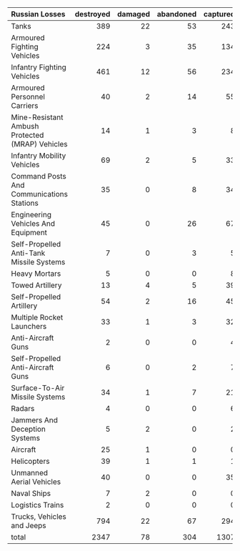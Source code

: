 | Russian Losses                                   |   destroyed |   damaged |   abandoned |   captured |   total |
|:-------------------------------------------------|------------:|----------:|------------:|-----------:|--------:|
| Tanks                                            |         389 |        22 |          53 |        243 |     707 |
| Armoured Fighting Vehicles                       |         224 |         3 |          35 |        134 |     396 |
| Infantry Fighting Vehicles                       |         461 |        12 |          56 |        234 |     763 |
| Armoured Personnel Carriers                      |          40 |         2 |          14 |         55 |     111 |
| Mine-Resistant Ambush Protected  (MRAP) Vehicles |          14 |         1 |           3 |          8 |      26 |
| Infantry Mobility Vehicles                       |          69 |         2 |           5 |         33 |     109 |
| Command Posts And Communications Stations        |          35 |         0 |           8 |         34 |      77 |
| Engineering Vehicles And Equipment               |          45 |         0 |          26 |         67 |     138 |
| Self-Propelled Anti-Tank Missile Systems         |           7 |         0 |           3 |          5 |      15 |
| Heavy Mortars                                    |           5 |         0 |           0 |          8 |      13 |
| Towed Artillery                                  |          13 |         4 |           5 |         39 |      61 |
| Self-Propelled Artillery                         |          54 |         2 |          16 |         45 |     117 |
| Multiple Rocket Launchers                        |          33 |         1 |           3 |         32 |      69 |
| Anti-Aircraft Guns                               |           2 |         0 |           0 |          4 |       6 |
| Self-Propelled Anti-Aircraft Guns                |           6 |         0 |           2 |          7 |      15 |
| Surface-To-Air Missile Systems                   |          34 |         1 |           7 |         21 |      63 |
| Radars                                           |           4 |         0 |           0 |          6 |      10 |
| Jammers And Deception Systems                    |           5 |         2 |           0 |          2 |       9 |
| Aircraft                                         |          25 |         1 |           0 |          0 |      26 |
| Helicopters                                      |          39 |         1 |           1 |          1 |      42 |
| Unmanned Aerial Vehicles                         |          40 |         0 |           0 |         35 |      75 |
| Naval Ships                                      |           7 |         2 |           0 |          0 |       9 |
| Logistics Trains                                 |           2 |         0 |           0 |          0 |       2 |
| Trucks, Vehicles and Jeeps                       |         794 |        22 |          67 |        294 |    1177 |
| total                                            |        2347 |        78 |         304 |       1307 |    4036 |